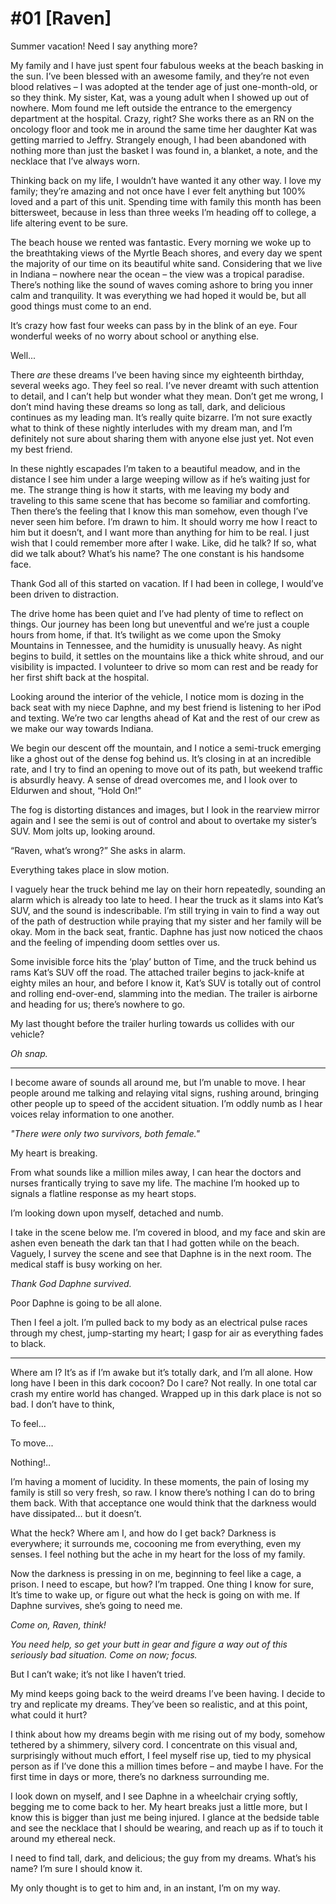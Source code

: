 # #01 [Raven] 
 
Summer vacation! Need I say anything more?

My family and I have just spent four fabulous weeks at the beach basking in the sun. I’ve been blessed with an awesome family, and they’re not even blood relatives – I was adopted at the tender age of just one-month-old, or so they think. My sister, Kat, was a young adult when I showed up out of nowhere. Mom found me left outside the entrance to the emergency department at the hospital. Crazy, right? She works there as an RN on the oncology floor and took me in around the same time her daughter Kat was getting married to Jeffry. Strangely enough, I had been abandoned with nothing more than just the basket I was found in, a blanket, a note, and the necklace that I’ve always worn.

Thinking back on my life, I wouldn’t have wanted it any other way. I love my family; they’re amazing and not once have I ever felt anything but 100% loved and a part of this unit. Spending time with family this month has been bittersweet, because in less than three weeks I’m heading off to college, a life altering event to be sure.

The beach house we rented was fantastic. Every morning we woke up to the breathtaking views of the Myrtle Beach shores, and every day we spent the majority of our time on its beautiful white sand. Considering that we live in Indiana – nowhere near the ocean – the view was a tropical paradise. There’s nothing like the sound of waves coming ashore to bring you inner calm and tranquility. It was everything we had hoped it would be, but all good things must come to an end.

It’s crazy how fast four weeks can pass by in the blink of an eye. Four wonderful weeks of no worry about school or anything else.

Well...

There *are* these dreams I’ve been having since my eighteenth birthday, several weeks ago. They feel so real. I’ve never dreamt with such attention to detail, and I can’t help but wonder what they mean. Don’t get me wrong, I don’t mind having these dreams so long as tall, dark, and delicious continues as my leading man. It’s really quite bizarre. I’m not sure exactly what to think of these nightly interludes with my dream man, and I’m definitely not sure about sharing them with anyone else just yet. Not even my best friend.

In these nightly escapades I’m taken to a beautiful meadow, and in the distance I see him under a large weeping willow as if he’s waiting just for me. The strange thing is how it starts, with me leaving my body and traveling to this same scene that has become so familiar and comforting. Then there’s the feeling that I know this man somehow, even though I’ve never seen him before. I’m drawn to him. It should worry me how I react to him but it doesn’t, and I want more than anything for him to be real. I just wish that I could remember more after I wake. Like, did he talk? If so, what did we talk about? What’s his name? The one constant is his handsome face.

Thank God all of this started on vacation. If I had been in college, I would’ve been driven to distraction.

The drive home has been quiet and I’ve had plenty of time to reflect on things. Our journey has been long but uneventful and we’re just a couple hours from home, if that. It’s twilight as we come upon the Smoky Mountains in Tennessee, and the humidity is unusually heavy. As night begins to build, it settles on the mountains like a thick white shroud, and our visibility is impacted. I volunteer to drive so mom can rest and be ready for her first shift back at the hospital.

Looking around the interior of the vehicle, I notice mom is dozing in the back seat with my niece Daphne, and my best friend is listening to her iPod and texting. We’re two car lengths ahead of Kat and the rest of our crew as we make our way towards Indiana.

We begin our descent off the mountain, and I notice a semi-truck emerging like a ghost out of the dense fog behind us. It’s closing in at an incredible rate, and I try to find an opening to move out of its path, but weekend traffic is absurdly heavy. A sense of dread overcomes me, and I look over to Eldurwen and shout, “Hold On!”

The fog is distorting distances and images, but I look in the rearview mirror again and I see the semi is out of control and about to overtake my sister’s SUV. Mom jolts up, looking around.

“Raven, what’s wrong?” She asks in alarm.

Everything takes place in slow motion.

I vaguely hear the truck behind me lay on their horn repeatedly, sounding an alarm which is already too late to heed. I hear the truck as it slams into Kat’s SUV, and the sound is indescribable. I’m still trying in vain to find a way out of the path of destruction while praying that my sister and her family will be okay. Mom in the back seat, frantic. Daphne has just now noticed the chaos and the feeling of impending doom settles over us.

Some invisible force hits the ‘play’ button of Time, and the truck behind us rams Kat’s SUV off the road. The attached trailer begins to jack-knife at eighty miles an hour, and before I know it, Kat’s SUV is totally out of control and rolling end-over-end, slamming into the median. The trailer is airborne and heading for us; there’s nowhere to go.

My last thought before the trailer hurling towards us collides with our vehicle?

*Oh snap.*

---

I become aware of sounds all around me, but I’m unable to move. I hear people around me talking and relaying vital signs, rushing around, bringing other people up to speed of the accident situation. I’m oddly numb as I hear voices relay information to one another.

*"There were only two survivors, both female."*

My heart is breaking.

From what sounds like a million miles away, I can hear the doctors and nurses frantically trying to save my life. The machine I’m hooked up to signals a flatline response as my heart stops.

I’m looking down upon myself, detached and numb.

I take in the scene below me. I’m covered in blood, and my face and skin are ashen even beneath the dark tan that I had gotten while on the beach. Vaguely, I survey the scene and see that Daphne is in the next room. The medical staff is busy working on her.

*Thank God Daphne survived.*

Poor Daphne is going to be all alone.

Then I feel a jolt. I’m pulled back to my body as an electrical pulse races through my chest, jump-starting my heart; I gasp for air as everything fades to black.

---

Where am I? It’s as if I’m awake but it’s totally dark, and I’m all alone. How long have I been in this dark cocoon? Do I care? Not really. In one total car crash my entire world has changed. Wrapped up in this dark place is not so bad. I don’t have to think,

To feel...

To move...

Nothing!..

I’m having a moment of lucidity. In these moments, the pain of losing my family is still so very fresh, so raw. I know there’s nothing I can do to bring them back. With that acceptance one would think that the darkness would have dissipated… but it doesn’t.

What the heck? Where am I, and how do I get back? Darkness is everywhere; it surrounds me, cocooning me from everything, even my senses. I feel nothing but the ache in my heart for the loss of my family.

Now the darkness is pressing in on me, beginning to feel like a cage, a prison. I need to escape, but how? I’m trapped. One thing I know for sure, It’s time to wake up, or figure out what the heck is going on with me. If Daphne survives, she’s going to need me.

*Come on, Raven, think!*

*You need help, so get your butt in gear and figure a way out of this seriously bad situation. Come on now; focus.*

But I can’t wake; it’s not like I haven’t tried.

My mind keeps going back to the weird dreams I’ve been having. I decide to try and replicate my dreams. They’ve been so realistic, and at this point, what could it hurt?

I think about how my dreams begin with me rising out of my body, somehow tethered by a shimmery, silvery cord. I concentrate on this visual and, surprisingly without much effort, I feel myself rise up, tied to my physical person as if I’ve done this a million times before – and maybe I have. For the first time in days or more, there’s no darkness surrounding me.

I look down on myself, and I see Daphne in a wheelchair crying softly, begging me to come back to her. My heart breaks just a little more, but I know this is bigger than just me being injured. I glance at the bedside table and see the necklace that I should be wearing, and reach up as if to touch it around my ethereal neck.

I need to find tall, dark, and delicious; the guy from my dreams. What’s his name? I’m sure I should know it.

My only thought is to get to him and, in an instant, I’m on my way.
